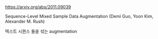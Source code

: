https://arxiv.org/abs/2011.09039

Sequence-Level Mixed Sample Data Augmentation (Demi Guo, Yoon Kim, Alexander M. Rush)

텍스트 시퀀스 둘을 섞는 augmentation